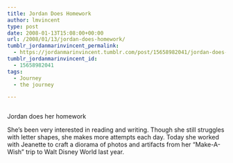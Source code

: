 ```yaml
---
title: Jordan Does Homework
author: lmvincent
type: post
date: 2008-01-13T15:08:00+00:00
url: /2008/01/13/jordan-does-homework/
tumblr_jordanmarinvincent_permalink:
  - https://jordanmarinvincent.tumblr.com/post/15658982041/jordan-does-homework
tumblr_jordanmarinvincent_id:
  - 15658982041
tags:
  - Journey
  - the journey

---
```

<a href="https://www.flickr.com/photos/larryvincent/2190124701/" title="Jordan Does Homework" target="_blank" rel="noopener"><img src="https://farm3.static.flickr.com/2122/2190124701_4b38b7b20e_m.jpg" alt="" /></a>

Jordan does her homework

She&rsquo;s been very interested in reading and writing. Though she still struggles with letter shapes, she makes more attempts each day. Today she worked with Jeanette to craft a diorama of photos and artifacts from her &ldquo;Make-A-Wish&rdquo; trip to Walt Disney World last year.

<div class="blogger-post-footer">
  <img loading="lazy" width="1" height="1" src="https://blogger.googleusercontent.com/tracker/9039099668816362935-1136707817915468932?l=jordansjourney2.blogspot.com" alt="" />
</div>